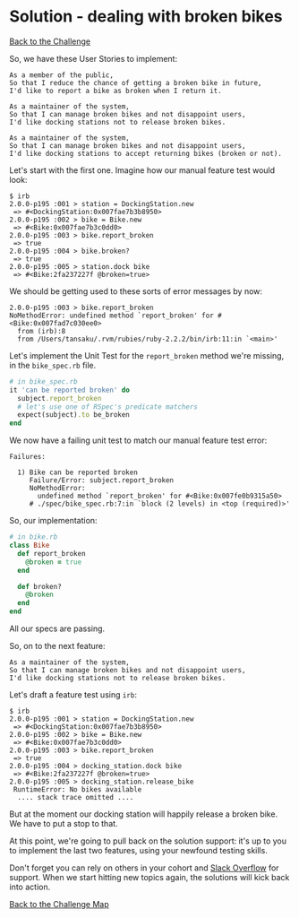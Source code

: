 # Solution - dealing with broken bikes

[Back to the Challenge](../18_dealing_with_broken_bikes.md)

So, we have these User Stories to implement:

```
As a member of the public,
So that I reduce the chance of getting a broken bike in future,
I'd like to report a bike as broken when I return it.

As a maintainer of the system,
So that I can manage broken bikes and not disappoint users,
I'd like docking stations not to release broken bikes.

As a maintainer of the system,
So that I can manage broken bikes and not disappoint users,
I'd like docking stations to accept returning bikes (broken or not).

```

Let's start with the first one. Imagine how our manual feature test would look:

```
$ irb
2.0.0-p195 :001 > station = DockingStation.new
 => #<DockingStation:0x007fae7b3b8950>
2.0.0-p195 :002 > bike = Bike.new
 => #<Bike:0x007fae7b3c0dd0>
2.0.0-p195 :003 > bike.report_broken
 => true
2.0.0-p195 :004 > bike.broken?
 => true
2.0.0-p195 :005 > station.dock bike
 => #<Bike:2fa237227f @broken=true>
```

We should be getting used to these sorts of error messages by now:

```
2.0.0-p195 :003 > bike.report_broken
NoMethodError: undefined method `report_broken' for #<Bike:0x007fad7c030ee0>
  from (irb):8
  from /Users/tansaku/.rvm/rubies/ruby-2.2.2/bin/irb:11:in `<main>'
```

Let's implement the Unit Test for the `report_broken` method we're missing, in the `bike_spec.rb` file.

```ruby
# in bike_spec.rb
it 'can be reported broken' do
  subject.report_broken
  # let's use one of RSpec's predicate matchers
  expect(subject).to be_broken
end
```

We now have a failing unit test to match our manual feature test error:  

```
Failures:

  1) Bike can be reported broken
     Failure/Error: subject.report_broken
     NoMethodError:
       undefined method `report_broken' for #<Bike:0x007fe0b9315a50>
     # ./spec/bike_spec.rb:7:in `block (2 levels) in <top (required)>'
```

So, our implementation:

```ruby
# in bike.rb
class Bike
  def report_broken
    @broken = true
  end

  def broken?
    @broken
  end
end
```

All our specs are passing.

So, on to the next feature:

```
As a maintainer of the system,
So that I can manage broken bikes and not disappoint users,
I'd like docking stations not to release broken bikes.
```

Let's draft a feature test using `irb`:

```
$ irb
2.0.0-p195 :001 > station = DockingStation.new
 => #<DockingStation:0x007fae7b3b8950>
2.0.0-p195 :002 > bike = Bike.new
 => #<Bike:0x007fae7b3c0dd0>
2.0.0-p195 :003 > bike.report_broken
 => true
2.0.0-p195 :004 > docking_station.dock bike
 => #<Bike:2fa237227f @broken=true>
2.0.0-p195 :005 > docking_station.release_bike
 RuntimeError: No bikes available
  .... stack trace omitted ....
```

But at the moment our docking station will happily release a broken bike.  We have to put a stop to that. 

At this point, we're going to pull back on the solution support: it's up to you to implement the last two features, using your newfound testing skills.

Don't forget you can rely on others in your cohort and [Slack Overflow](https://github.com/makersacademy/slack-overflow) for support. When we start hitting new topics again, the solutions will kick back into action.

[Back to the Challenge Map](../0_challenge_map.md)
